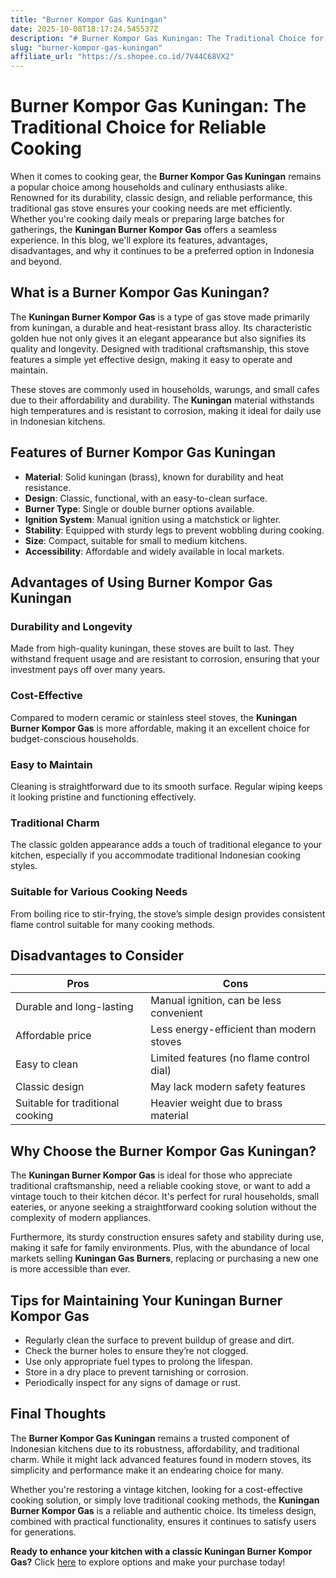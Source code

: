 ```yaml
---
title: "Burner Kompor Gas Kuningan"
date: 2025-10-08T18:17:24.545537Z
description: "# Burner Kompor Gas Kuningan: The Traditional Choice for Reliable Cooking..."
slug: "burner-kompor-gas-kuningan"
affiliate_url: "https://s.shopee.co.id/7V44C68VX2"
---
```

# Burner Kompor Gas Kuningan: The Traditional Choice for Reliable Cooking

When it comes to cooking gear, the **Burner Kompor Gas Kuningan** remains a popular choice among households and culinary enthusiasts alike. Renowned for its durability, classic design, and reliable performance, this traditional gas stove ensures your cooking needs are met efficiently. Whether you're cooking daily meals or preparing large batches for gatherings, the **Kuningan Burner Kompor Gas** offers a seamless experience. In this blog, we'll explore its features, advantages, disadvantages, and why it continues to be a preferred option in Indonesia and beyond.

## What is a Burner Kompor Gas Kuningan?

The **Kuningan Burner Kompor Gas** is a type of gas stove made primarily from kuningan, a durable and heat-resistant brass alloy. Its characteristic golden hue not only gives it an elegant appearance but also signifies its quality and longevity. Designed with traditional craftsmanship, this stove features a simple yet effective design, making it easy to operate and maintain.

These stoves are commonly used in households, warungs, and small cafes due to their affordability and durability. The **Kuningan** material withstands high temperatures and is resistant to corrosion, making it ideal for daily use in Indonesian kitchens.

## Features of Burner Kompor Gas Kuningan

- **Material**: Solid kuningan (brass), known for durability and heat resistance.
- **Design**: Classic, functional, with an easy-to-clean surface.
- **Burner Type**: Single or double burner options available.
- **Ignition System**: Manual ignition using a matchstick or lighter.
- **Stability**: Equipped with sturdy legs to prevent wobbling during cooking.
- **Size**: Compact, suitable for small to medium kitchens.
- **Accessibility**: Affordable and widely available in local markets.

## Advantages of Using Burner Kompor Gas Kuningan

### Durability and Longevity

Made from high-quality kuningan, these stoves are built to last. They withstand frequent usage and are resistant to corrosion, ensuring that your investment pays off over many years.

### Cost-Effective

Compared to modern ceramic or stainless steel stoves, the **Kuningan Burner Kompor Gas** is more affordable, making it an excellent choice for budget-conscious households.

### Easy to Maintain

Cleaning is straightforward due to its smooth surface. Regular wiping keeps it looking pristine and functioning effectively.

### Traditional Charm

The classic golden appearance adds a touch of traditional elegance to your kitchen, especially if you accommodate traditional Indonesian cooking styles.

### Suitable for Various Cooking Needs

From boiling rice to stir-frying, the stove’s simple design provides consistent flame control suitable for many cooking methods.

## Disadvantages to Consider

| Pros | Cons |
| --- | --- |
| Durable and long-lasting | Manual ignition, can be less convenient |
| Affordable price | Less energy-efficient than modern stoves |
| Easy to clean | Limited features (no flame control dial) |
| Classic design | May lack modern safety features |
| Suitable for traditional cooking | Heavier weight due to brass material |

## Why Choose the Burner Kompor Gas Kuningan?

The **Kuningan Burner Kompor Gas** is ideal for those who appreciate traditional craftsmanship, need a reliable cooking stove, or want to add a vintage touch to their kitchen décor. It's perfect for rural households, small eateries, or anyone seeking a straightforward cooking solution without the complexity of modern appliances.

Furthermore, its sturdy construction ensures safety and stability during use, making it safe for family environments. Plus, with the abundance of local markets selling **Kuningan Gas Burners**, replacing or purchasing a new one is more accessible than ever.

## Tips for Maintaining Your Kuningan Burner Kompor Gas

- Regularly clean the surface to prevent buildup of grease and dirt.
- Check the burner holes to ensure they’re not clogged.
- Use only appropriate fuel types to prolong the lifespan.
- Store in a dry place to prevent tarnishing or corrosion.
- Periodically inspect for any signs of damage or rust.

## Final Thoughts

The **Burner Kompor Gas Kuningan** remains a trusted component of Indonesian kitchens due to its robustness, affordability, and traditional charm. While it might lack advanced features found in modern stoves, its simplicity and performance make it an endearing choice for many.

Whether you're restoring a vintage kitchen, looking for a cost-effective cooking solution, or simply love traditional cooking methods, the **Kuningan Burner Kompor Gas** is a reliable and authentic choice. Its timeless design, combined with practical functionality, ensures it continues to satisfy users for generations.

**Ready to enhance your kitchen with a classic Kuningan Burner Kompor Gas?** Click [here](https://s.shopee.co.id/7V44C68VX2) to explore options and make your purchase today!